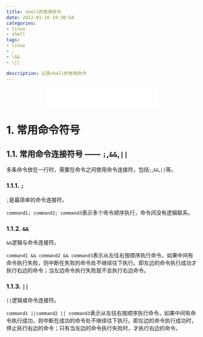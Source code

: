 ```yaml
---
title: shell的常用命令
date: 2022-01-16 19:30:54
categories:
- linux
- shell
tags:
- linux
- ;
- \&&
- \||

description: 记录shell的常用命令
---
```


<div align="middle"><iframe frameborder="no" border="0" marginwidth="0" marginheight="0" width=298 height=52 src="//music.163.com/outchain/player?type=2&id=2117115&auto=1&height=32"></iframe></div>

# 1. 常用命令符号
## 1.1. 常用命令连接符号 —— `;`,`&&`,`||`
多条命令放在一行时，需要在命令之间使用命令连接符，包括`;`,`&&`,`||`等。

### 1.1.1. `;`
`;`是最简单的命令连接符。

`command1; command2; command3`表示多个命令顺序执行，命令间没有逻辑联系。

### 1.1.2. `&&`
`&&`逻辑与命令连接符。

`command1 && command2 && command3`表示从左往右按顺序执行命令，如果中间有命令执行失败，则中断在失败的命令处不继续往下执行。即左边的命令执行成功才执行右边的命令；当左边命令执行失败就不会执行右边命令。

### 1.1.3. `||`
`||`逻辑或命令连接符。

`command1 ||command2 || command3`表示从左往右按顺序执行命令，如果中间有命令执行成功，则中断在成功的命令处不继续往下执行。即左边的命令执行成功时，停止执行右边的命令；只有当左边的命令执行失败时，才执行右边的命令。
